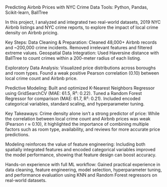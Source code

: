 Predicting Airbnb Prices with NYC Crime Data
Tools: Python, Pandas, Scikit-learn, BallTree

In this project, I analyzed and integrated two real-world datasets, 2019 NYC Airbnb listings and NYC crime reports, to explore the impact of local crime density on Airbnb pricing.

Key Steps:
Data Cleaning & Preparation: Cleaned 48,000+ Airbnb records and ~200,000 crime incidents. Removed irrelevant features and filtered extreme values.
Geospatial Data Integration: Used Haversine distance with BallTree to count crimes within a 200-meter radius of each listing.

Exploratory Data Analysis:
Visualized price distributions across boroughs and room types.
Found a weak positive Pearson correlation (0.10) between local crime count and Airbnb price.

Predictive Modeling:
Built and optimized K-Nearest Neighbors Regressor using GridSearchCV (MAE: 61.5, R²: 0.22).
Tuned a Random Forest Regressor for comparison (MAE: 61.7, R²: 0.21).
Included encoded categorical variables, standard scaling, and hyperparameter tuning.

Key Takeaways:
Crime density alone isn’t a strong predictor of price: While the correlation between local crime count and Airbnb prices was weak (Pearson r ≈ 0.10), it highlighted the importance of combining multiple factors such as room type, availability, and reviews for more accurate price predictions.

Modeling reinforces the value of feature engineering: Including both spatially integrated features and encoded categorical variables improved the model performance, showing that feature design can boost accuracy.

Hands-on experience with full ML workflow: Gained practical experience in data cleaning, feature engineering, model selection, hyperparameter tuning, and performance evaluation using KNN and Random Forest regressors on real-world datasets.
